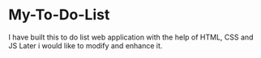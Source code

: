 # My-To-Do-List

I have built this to do list web application with the help of HTML, CSS and JS
Later i would like to modify and enhance it.
